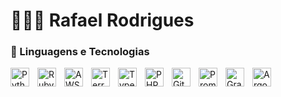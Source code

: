 # 👩🏻‍💻 Rafael Rodrigues

### 🤖 Linguagens e Tecnologias

<img
    align="left" 
    alt="Python" 
    title="Python"
    width="30px" 
    style="padding-right: 10px;" 
    src="https://cdn.jsdelivr.net/gh/devicons/devicon@latest/icons/python/python-original.svg" 
/>
<img
    align="left" 
    alt="Ruby"
    title="Ruby" 
    width="30px" 
    style="padding-right: 10px;" 
    src="https://cdn.jsdelivr.net/gh/devicons/devicon@latest/icons/ruby/ruby-original.svg" 
/>
<img
    align="left" 
    alt="AWS"
    wtitle="AWS" 
    width="30px" 
    style="padding-right: 10px;" 
    src="https://cdn.jsdelivr.net/gh/devicons/devicon@latest/icons/amazonwebservices/amazonwebservices-original-wordmark.svg"
/>
<img
    align="left" 
    alt="Terraform"
    title="Terraform" 
    width="30px" 
    style="padding-right: 10px;"  src="https://cdn.jsdelivr.net/gh/devicons/devicon@latest/icons/terraform/terraform-original.svg" 
/>
<img
    align="left" 
    alt="TypeScript"
    title="TypeScript" 
    width="30px" 
    style="padding-right: 10px;" 
    src="https://cdn.jsdelivr.net/gh/devicons/devicon@latest/icons/typescript/typescript-original.svg" 
/>
<img
    align="left" 
    alt="PHP" 
    title="PHP"
    width="30px" 
    style="padding-right: 10px;" 
    src="https://cdn.jsdelivr.net/gh/devicons/devicon@latest/icons/php/php-original.svg" 
/>
<img 
    align="left" 
    alt="Git" 
    title="Git"
    width="30px" 
    style="padding-right: 10px;" 
    src="https://cdn.jsdelivr.net/gh/devicons/devicon@latest/icons/git/git-original.svg" 
/>
<img
    align="left" 
    alt="Prometheus" 
    title="Prometheus"
    width="30px"
    style="padding-right: 10px;" 
    src="https://cdn.jsdelivr.net/gh/devicons/devicon@latest/icons/prometheus/prometheus-original.svg" 
/>
<img
    align="left" 
    alt="Grafana" 
    title="Grafana"
    width="30px"
    style="padding-right: 10px;" 
    src="https://cdn.jsdelivr.net/gh/devicons/devicon@latest/icons/grafana/grafana-original.svg"  
/>
<img
    align="left" 
    alt="Argocd" 
    title="Argocd"
    width="30px" 
    style="padding-right: 10px;" 
    src="https://cdn.jsdelivr.net/gh/devicons/devicon@latest/icons/argocd/argocd-original.svg"
/> 

<br/>
<br/>


